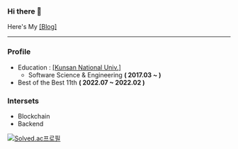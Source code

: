 ### Hi there 👋

Here's My [[Blog]](https://velog.io/@alg0r1thm)

---

### Profile

* Education : [[Kunsan National Univ.]](https://www.kunsan.ac.kr/)
    * Software Science & Engineering **( 2017.03 ~ )**
* Best of the Best 11th **( 2022.07 ~ 2022.02 )**

### Intersets

* Blockchain
* Backend

[![Solved.ac프로필](http://mazassumnida.wtf/api/v2/generate_badge?boj=alg0r1thm)](https://solved.ac/alg0r1thm)<br>
